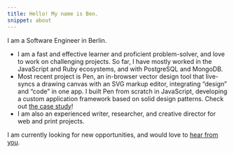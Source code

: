 ```yaml
---
title: Hello! My name is Ben.
snippet: about
---
```


I am a Software Engineer in Berlin.

- I am a fast and effective learner and proficient problem-solver, and love to work on challenging projects. So far, I have mostly worked in the JavaScript and Ruby ecosystems, and with PostgreSQL and MongoDB.  
- Most recent project is Pen, an in-browser vector design tool that live-syncs a drawing canvas with an SVG markup editor, integrating “design” and “code” in one app. I built Pen from scratch in JavaScript, developing a custom application framework based on solid design patterns. Check out [the case study][1]! 
- I am also an experienced writer, researcher, and creative director for web and print projects. 

I am currently looking for new opportunities, and would love to [hear from you][2].

[1]:	/2019/10/01/pen/
[2]:	mailto:ben@rodenhaeuser.de